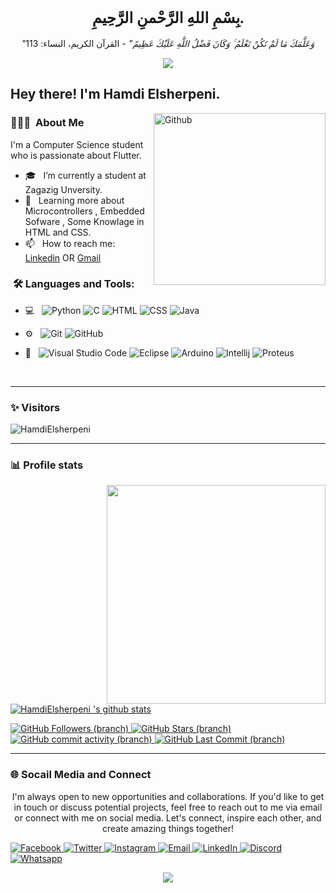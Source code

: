<div align="center">

## <span style="font-family: 'Tahoma'; font-size: 24px;">بِسْمِ اللهِ الرَّحْمنِ الرَّحِيمِ.</span>

_"وَعَلَّمَكَ مَا لَمْ تَكُنْ تَعْلَمُ ۚ وَكَانَ فَضْلُ اللَّهِ عَلَيْكَ عَظِيمً"_ - القرآن الكريم، النساء: 113

</div>

<p align="center"><img src="https://i.imgur.com/A6bWGFl.gif"/></p>

<h2> Hey there! I'm Hamdi Elsherpeni.</h2>

<img width="275" align="right" alt="Github" src="https://github.com/HamdiElsherpeni/HamdiElsherpeni/assets/120105254/7ea876f5-4746-434c-abbe-49f0461d908c"/>

<h3> 👨🏻‍💻 &nbsp;About Me </h3>

I'm a Computer Science student who is passionate about Flutter.

- 🎓 &nbsp; I’m currently a student at Zagazig Unversity.
- 🌱 &nbsp; Learning more about Microcontrollers , Embedded Sofware , Some Knowlage in HTML and CSS. 
- 📫 &nbsp; How to reach me: [Linkedin](https://www.linkedin.com/in/hamdi--mohammed)   OR   [Gmail](https://hamdimohame22@gmail.com)

<h3>  &nbsp;🛠️ Languages and Tools:</h3>


- 💻 &nbsp;
![Python](https://img.shields.io/badge/-Python-333333?style=flat&logo=python)
![C](https://img.shields.io/badge/-C-333333?style=flat-square&logo=c)
![HTML](https://img.shields.io/badge/-HTML5-333333??style=flat&logo=html5&logoColor=red)
![CSS](https://img.shields.io/badge/-CSS3-333333?style=flat&logo=css3&logoColor=blue)
![Java](https://img.shields.io/badge/java-333333?style=flat&logo=openjdk&logoColor=red)

- ⚙️ &nbsp;
![Git](https://img.shields.io/badge/-Git-333333?style=flat&logo=git)
![GitHub](https://img.shields.io/badge/-GitHub-333333?style=flat&logo=github)

- 🔧 &nbsp;
![Visual Studio Code](https://img.shields.io/badge/-Visual%20Studio%20Code-333333?style=flat&logo=visual-studio-code&logoColor=007ACC)
![Eclipse](https://img.shields.io/badge/-Eclipse-333333?style=flat&logo=eclipse-ide&logoColor=2C2255)
![Arduino](https://img.shields.io/badge/Arduino_IDE-333333?style=flat&logo=arduino&logoColor=blue)
![Intellij](https://img.shields.io/badge/IntelliJ_IDEA-333333?style=flat&logo=intellij-idea&logoColor=blue)
![Proteus](https://img.shields.io/badge/Proteus-333333?style=flat&logo=proteus&logoColor=blue&style=for-the-badge)

  
<br/>

---------------------------------------------------------------------------------------------------------------------------------------------------------------------------------
### ✨ Visitors 

<p align="left"> <img src="https://komarev.com/ghpvc/?username=HamdiElsherpeni" alt="HamdiElsherpeni" /> </p>

---------------------------------------------------------------------------------------------------------------------------------------------------------------------------------

### 📊 Profile stats
<p align="right">
    <img  width="350" align="right" src="https://github-readme-stats.vercel.app/api/top-langs/?username=HamdiElsherpeni&layout=compact&theme=dark"></a>
<!--![GitHub stars](https://img.shields.io/github/stars/karamYaseen/StrapDown.js.svg?style=social&label=Star&maxAge=2592000)--> 
<!--![GitHub Watchers](https://badgen.net/github/watchers/karamYaseen/Strapdown.js/)-->
  
[![HamdiElsherpeni 's github stats](https://github-readme-stats.vercel.app/api?username=HamdiElsherpeni&show_icons=true&title_color=fff&icon_color=79ff97&text_color=9f9f9f&bg_color=151515)](https://github.com/HamdiElsherpeni/github-readme-stats)

<a href="https://github.com/HamdiElsherpeni">
    <img src="https://img.shields.io/github/followers/HamdiElsherpeni?label=Follow&style=social&logoColor=white&style=for-the-badge" alt="GitHub Followers (branch)" />
</a>

<a href="https://github.com/HamdiElsherpeni">
    <img src="https://img.shields.io/github/stars/HamdiElsherpeni?logoColor=white&style=social&style=for-the-badge" alt="GitHub Stars (branch)" />
</a>

<a href="https://github.com/HamdiElsherpeni">
    <img alt="GitHub commit activity (branch)" src="https://img.shields.io/github/commit-activity/m/HamdiElsherpeni/HamdiElsherpeni">
</a>

<a href="https://github.com/HamdiElsherpeni">
    <img src="https://img.shields.io/github/last-commit/HamdiElsherpeni/HamdiElsherpeni?style=social&logoColor=white&style=for-the-badge" alt="GitHub Last Commit (branch)" />
</a>
<br />

---------------------------------------------------------------------------------------------------------------------------------------------------------------------------------
###  🌐 Socail Media and Connect
<p align="center">I'm always open to new opportunities and collaborations. If you'd like to get in touch or discuss potential projects, feel free to reach out to me via email or connect with me on social media. Let's connect, inspire each other, and create amazing things together!</p>
<div align="center">
<div align="left">
  <a href="https://www.facebook.com/profile.php?id=100040922803432&mibextid=ZbWKwL">
    <img src="https://img.shields.io/badge/Facebook-1877f2?logo=facebook&logoColor=white&style=for-the-badge" alt="Facebook" />
  </a>
  <a href="https://x.com/7amdi_3lsherpni?t=ly_SCjkDArfUkUtIsmfPGA&s=09">
    <img src="https://img.shields.io/badge/Twitter-1da1f2?logo=twitter&logoColor=white&style=for-the-badge" alt="Twitter" />
  </a>
  <a href="https://www.instagram.com/7amdi_3lsherpeni?igsh=enJ2bGNvdGx1MW82">
    <img src="https://img.shields.io/badge/Instagram-833ab4?logo=instagram&logoColor=white&style=for-the-badge" alt="Instagram" />
  </a>
  <a href="mailto:hamdimohame22@gmail.com">
    <img src="https://img.shields.io/badge/Email-b23121?logo=gmail&logoColor=white&style=for-the-badge" alt="Email" />
  </a>
  <a href="https://www.linkedin.com/in/hamdi--mohammed">
    <img src="https://img.shields.io/badge/LinkedIn-0a66c2?logo=linkedin&logoColor=white&style=for-the-badge" alt="LinkedIn" />
  </a>
  <a href="https://discord.com/#9825/">
    <img src="https://img.shields.io/badge/Discord-d20962?logo=discord&logoColor=white&style=for-the-badge" alt="Discord" />
  </a>
  <a href="https://wa.me/qr/DGDDALB4T5OGG1">
<img src="https://img.shields.io/badge/Whatsapp-d20962?logo=whatsapp&logoColor=white&style=for-the-badge" alt="Whatsapp" />
  </a>
</div>
</p>
<img src="https://imgur.com/rilHVxA.png"/>
</p>
<!--- 💼 &nbsp; Working as an Embedded firmware internship at GOODIX Egypt.--!>
